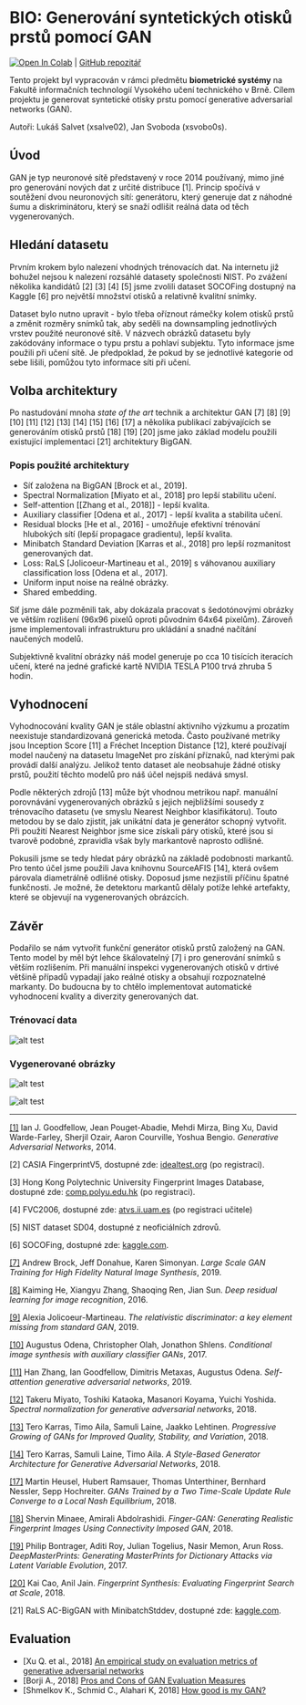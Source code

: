 # BIO: Generování syntetických otisků prstů pomocí GAN

[![Open In Colab](https://colab.research.google.com/assets/colab-badge.svg)](https://colab.research.google.com/github/Luksalos/BIO-fingerprint-GAN/blob/master/fingerprint_BigGAN.ipynb) | [GitHub repozitář](https://github.com/Luksalos/BIO-fingerprint-GAN)

Tento projekt byl vypracován v rámci předmětu **biometrické systémy** na Fakultě informačních technologií 
Vysokého učení technického v Brně. Cílem projektu je generovat syntetické otisky prstu pomocí 
generative adversarial networks (GAN).

Autoři: Lukáš Salvet (xsalve02), Jan Svoboda (xsvobo0s).

## Úvod

GAN je typ neuronové sítě představený v roce 2014 používaný, mimo jiné pro generování nových dat z určité distribuce [1]. 
Princip spočívá v soutěžení dvou neuronových sítí: generátoru, který generuje dat z náhodné šumu a diskriminátoru, který se snaží odlišit reálná data od těch vygenerovaných.

## Hledání datasetu

Prvním krokem bylo nalezení vhodných trénovacích dat. Na internetu již bohužel nejsou k nalezení rozsáhlé datasety 
společnosti NIST. Po zvážení několika kandidátů [2] [3] [4] [5] jsme zvolili dataset SOCOFing dostupný na Kaggle [6] 
pro největší množství otisků a relativně kvalitní snímky.

Dataset bylo nutno upravit - bylo třeba oříznout rámečky kolem otisků prstů a změnit rozměry snímků tak, 
aby seděli na downsampling jednotlivých vrstev použité neuronové sítě. V názvech obrázků datasetu byly zakódovány 
informace o typu prstu a pohlaví subjektu. Tyto informace jsme použili při učení sítě. Je předpoklad, že pokud by se
jednotlivé kategorie od sebe lišili, pomůžou tyto informace síti při učení. 

## Volba architektury

Po nastudování mnoha *state of the art* technik a architektur GAN [7] [8] [9] [10] [11] [12] [13] [14] [15] [16] [17] 
a několika publikací zabývajících se generováním otisků prstů [18] [19] [20] jsme jako základ modelu použili existující 
implementaci [21] architektury BigGAN.

### Popis použité architektury

* Síť založena na BigGAN [Brock et al., 2019].
* Spectral Normalization [Miyato et al., 2018] pro lepší stabilitu učení.
* Self-attention [[Zhang et al., 2018]] - lepší kvalita.
* Auxiliary classifier [Odena et al., 2017] - lepší kvalita a stabilita učení.
* Residual blocks [He et al., 2016] - umožňuje efektivní trénování hlubokých sítí (lepší propagace gradientu), lepší kvalita.
* Minibatch Standard Deviation [Karras et al., 2018] pro lepší rozmanitost generovaných dat.
* Loss: RaLS [Jolicoeur-Martineau et al., 2019] s váhovanou auxiliary classification loss [Odena et al., 2017].
* Uniform input noise na reálné obrázky.
* Shared embedding.

Síť jsme dále pozměnili tak, aby dokázala pracovat s šedotónovými obrázky ve větším rozlišení (96x96 pixelů oproti původním 64x64 pixelům). Zároveň jsme implementovali infrastrukturu pro ukládání a snadné načítání naučených modelů.

Subjektivně kvalitní obrázky náš model generuje po cca 10 tisících iteracích učení, které na jedné grafické kartě NVIDIA TESLA P100 trvá zhruba 5 hodin.

## Vyhodnocení

Vyhodnocování kvality GAN je stále oblastní aktivního výzkumu a prozatím neexistuje standardizovaná generická metoda. 
Často používané metriky jsou Inception Score [11] a Fréchet Inception Distance [12], které používají model naučený na datasetu ImageNet pro získání příznaků, nad kterými pak provádí další analýzu. Jelikož tento dataset ale neobsahuje žádné otisky prstů, použití těchto modelů pro náš účel nejspíš nedává smysl.

Podle některých zdrojů [13] může být vhodnou metrikou např. manuální porovnávání vygenerovaných obrázků 
s jejich nejbližšími sousedy z trénovacího datasetu (ve smyslu Nearest Neighbor klasifikátoru). Touto metodou by se dalo zjistit, 
jak unikátní data je generátor schopný vytvořit. Při použití Nearest Neighbor jsme sice získali páry otisků, které jsou si tvarově podobné, 
zpravidla však byly markantově naprosto odlišné.

Pokusili jsme se tedy hledat páry obrázků na základě podobnosti markantů. Pro tento účel jsme použili Java knihovnu SourceAFIS [14], 
která ovšem párovala diametrálně odlišné otisky. Doposud jsme nezjistili příčinu špatné funkčnosti. Je možné, že detektoru 
markantů dělaly potíže lehké artefakty, které se objevují na vygenerovaných obrázcích.

## Závěr

Podařilo se nám vytvořit funkční generátor otisků prstů založený na GAN. Tento model by měl být lehce
škálovatelný [7] i pro generování snímků s větším rozlišením. Při manuální inspekci vygenerovaných 
otisků v drtivé většině případů vypadají jako reálné otisky a obsahují rozpoznatelné markanty. 
Do budoucna by to chtělo implementovat automatické vyhodnocení kvality a diverzity generovaných dat.

### Trénovací data
![alt test](data/train-1.png)

### Vygenerované obrázky
![alt test](data/step-23808.png)

![alt test](data/gen-24576-1.png)

---

[[1]](https://arxiv.org/abs/1406.2661) Ian J. Goodfellow, Jean Pouget-Abadie, Mehdi Mirza, Bing Xu, David Warde-Farley, Sherjil Ozair, Aaron Courville, Yoshua Bengio. *Generative Adversarial Networks*, 2014.

[2] CASIA FingerprintV5, dostupné zde: [idealtest.org](http://www.idealtest.org/dbDetailForUser.do?id=7) (po registraci).

[3] Hong Kong Polytechnic University Fingerprint Images Database, dostupné zde: [comp.polyu.edu.hk](http://www4.comp.polyu.edu.hk/~csajaykr/fingerprint.htm) (po registraci).

[4] FVC2006, dostupné zde: [atvs.ii.uam.es](http://atvs.ii.uam.es/atvs/fvc2006.html) (po registraci učitele)

[5] NIST dataset SD04, dostupné z neoficiálních zdrovů.

[6] SOCOFing, dostupné zde: [kaggle.com](https://www.kaggle.com/ruizgara/socofing).

[[7]](https://arxiv.org/abs/1809.11096) Andrew Brock, Jeff Donahue, Karen Simonyan. *Large Scale GAN Training for High Fidelity Natural Image Synthesis*, 2019.

[[8]](https://arxiv.org/abs/1512.03385) Kaiming He, Xiangyu Zhang, Shaoqing Ren, Jian Sun. *Deep residual learning for image recognition*, 2016.

[[9]](https://arxiv.org/abs/1807.00734) Alexia Jolicoeur-Martineau. *The relativistic discriminator: a key element missing from standard GAN*, 2019.

[[10]](https://arxiv.org/abs/1610.09585) Augustus Odena, Christopher Olah, Jonathon Shlens. *Conditional image synthesis with auxiliary classifier GANs*, 2017.

[[11]](https://arxiv.org/abs/1805.08318) Han Zhang, Ian Goodfellow, Dimitris Metaxas, Augustus Odena. *Self-attention generative adversarial networks*, 2019.

[[12]](https://arxiv.org/abs/1802.05957) Takeru Miyato, Toshiki Kataoka, Masanori Koyama, Yuichi Yoshida. *Spectral normalization for generative adversarial networks*, 2018.

[[13]](https://arxiv.org/abs/1710.10196) Tero Karras, Timo Aila, Samuli Laine, Jaakko Lehtinen. *Progressive Growing of GANs for Improved Quality, Stability, and Variation*, 2018.

[[14]](https://arxiv.org/abs/1812.04948) Tero Karras, Samuli Laine, Timo Aila. *A Style-Based Generator Architecture for Generative Adversarial Networks*, 2018.

[[17]](https://arxiv.org/abs/1706.08500) Martin Heusel, Hubert Ramsauer, Thomas Unterthiner, Bernhard Nessler, Sepp Hochreiter. *GANs Trained by a Two Time-Scale Update Rule Converge to a Local Nash Equilibrium*, 2018.

[[18]](https://arxiv.org/abs/1812.10482) Shervin Minaee, Amirali Abdolrashidi. *Finger-GAN: Generating Realistic Fingerprint Images Using Connectivity Imposed GAN*, 2018.

[[19]](https://arxiv.org/abs/1705.07386) Philip Bontrager, Aditi Roy, Julian Togelius, Nasir Memon, Arun Ross. *DeepMasterPrints: Generating MasterPrints for Dictionary Attacks via Latent Variable Evolution*, 2017.

[[20]](https://ieeexplore.ieee.org/document/8411200) Kai Cao, Anil Jain. *Fingerprint Synthesis: Evaluating Fingerprint Search at Scale*, 2018.

[21] RaLS AC-BigGAN with MinibatchStddev, dostupné zde: [kaggle.com](https://www.kaggle.com/yukia18/sub-rals-ac-biggan-with-minibatchstddev).

## Evaluation

- [Xu Q. et al., 2018] [An empirical study on evaluation metrics of generative adversarial networks](https://arxiv.org/pdf/1806.07755.pdf)
- [Borji A., 2018] [Pros and Cons of GAN Evaluation Measures](https://arxiv.org/pdf/1802.03446.pdf)
- [Shmelkov K., Schmid C., Alahari K, 2018] [How good is my GAN?](https://hal.inria.fr/hal-01850447/document)
